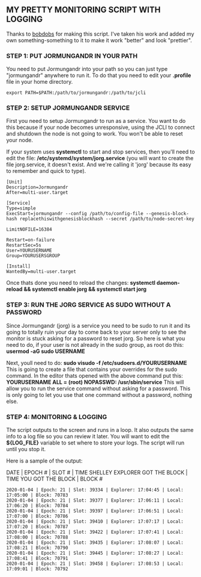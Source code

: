 ## MY PRETTY MONITORING SCRIPT WITH LOGGING

Thanks to [bobdobs](https://github.com/bobdobs/cardano-scripts) for making this script. I've taken his work and added my own something-something to it to make it work "better" and look "prettier".

### STEP 1: PUT JORMUNGANDR IN YOUR PATH

You need to put Jormungandr into your path so you can just type "jormungandr" anywhere to run it. To do that you need to edit your **.profile** file in your home directory.

`export PATH=$PATH:/path/to/jormungandr:/path/to/jcli`

### STEP 2: SETUP JORMUNGANDR SERVICE

First you need to setup Jormungandr to run as a service. You want to do this because if your node becomes unresponsive, using the JCLI to connect and shutdown the node is not going to work. You won't be able to reset your node.

If your system uses **systemctl** to start and stop services, then you'll need to edit the file: **/etc/systemd/system/jorg.service** (you will want to create the file jorg.service, it doesn't exist. And we're calling it 'jorg' because its easy to remember and quick to type).

```
[Unit]
Description=Jormungandr
After=multi-user.target

[Service]
Type=simple
ExecStart=jormungandr --config /path/to/config-file --genesis-block-hash replacethiswithgenesisblockhash --secret /path/to/node-secret-key

LimitNOFILE=16384

Restart=on-failure
RestartSec=5s
User=YOURUSERNAME
Group=YOURUSERSGROUP

[Install]
WantedBy=multi-user.target
```

Once thats done you need to reload the changes: **systemctl daemon-reload && systemctl enable jorg && systemctl start jorg**

### STEP 3: RUN THE JORG SERVICE AS SUDO WITHOUT A PASSWORD

Since Jormungandr (jorg) is a service you need to be sudo to run it and its going to totally ruin your day to come back to your server only to see the monitor is stuck asking for a password to reset jorg. So here is what you need to do, if your user is not already in the sudo group, as root do this: **usermod -aG sudo USERNAME**

Next, youll need to do: **sudo visudo -f /etc/sudoers.d/YOURUSERNAME** This is going to create a file that contains your overrides for the sudo command. In the editor thats opened with the above command put this: **YOURUSERNAME ALL = (root) NOPASSWD: /usr/sbin/service** This will allow you to run the service command without asking for a password. This is only going to let you use that one command without a password, nothing else. 

### STEP 4: MONITORING & LOGGING

The script outputs to the screen and runs in a loop. It also outputs the same info to a log file so you can review it later. You will want to edit the **${LOG_FILE}** variable to set where to store your logs. The script will run until you stop it.

Here is a sample of the output: 

DATE | EPOCH # | SLOT # | TIME SHELLEY EXPLORER GOT THE BLOCK | TIME YOU GOT THE BLOCK | BLOCK #

```
2020-01-04 | Epoch: 21 | Slot: 39334 | Explorer: 17:04:45 | Local: 17:05:00 | Block: 70783
2020-01-04 | Epoch: 21 | Slot: 39377 | Explorer: 17:06:11 | Local: 17:06:20 | Block: 70784
2020-01-04 | Epoch: 21 | Slot: 39397 | Explorer: 17:06:51 | Local: 17:07:00 | Block: 70786
2020-01-04 | Epoch: 21 | Slot: 39410 | Explorer: 17:07:17 | Local: 17:07:20 | Block: 70787
2020-01-04 | Epoch: 21 | Slot: 39422 | Explorer: 17:07:41 | Local: 17:08:00 | Block: 70788
2020-01-04 | Epoch: 21 | Slot: 39435 | Explorer: 17:08:07 | Local: 17:08:21 | Block: 70790
2020-01-04 | Epoch: 21 | Slot: 39445 | Explorer: 17:08:27 | Local: 17:08:41 | Block: 70791
2020-01-04 | Epoch: 21 | Slot: 39458 | Explorer: 17:08:53 | Local: 17:09:01 | Block: 70792
```
